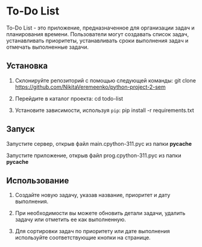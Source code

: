 # To-Do List

To-Do List - это приложение, предназначенное для организации задач и планирования времени. Пользователи могут создавать список задач, 
устанавливать приоритеты, устанавливать сроки выполнения задач и отмечать выполненные задачи.

## Установка

1. Склонируйте репозиторий с помощью следующей команды:
git clone https://github.com/NikitaVeremeenko/python-project-2-sem

2. Перейдите в каталог проекта:
cd todo-list

3. Установите зависимости, используя `pip`:
pip install -r requirements.txt

## Запуск

Запустите сервер, открыв файл main.cpython-311.pyc из папки __pycache__

Запустите приложение, открыв файл prog.cpython-311.pyc из папки __pycache__


## Использование

1. Создайте новую задачу, указав название, приоритет и дату выполнения.

2. При необходимости вы можете обновить детали задачи, удалить задачу или отметить ее как выполненную.

3. Для сортировки задач по приоритету или дате выполнения используйте соответствующие кнопки на странице.
